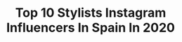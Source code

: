 ---
title: Top 10 Stylists Instagram Influencers In Spain In 2020
description: >-
  Find top stylists Instagram influencers in Spain in 2020. Most popular hashtags: #outfitoftheday #lookoftheday #outfits #ootdfashion.
platform: Instagram
profiles:
  - username: "andreadrueda"
    fullname: >-
      Andrea Rueda
    location: "Spain"
    followers: 78196
    engagement: 686
    commentsToLikes: 0.049156
    id: ck0w0dzumdps80i1911zijo99
    verified: false
    hashtags: "#lilycupcompact, #intimina, #looks, #esmaralinobylidl"
  - username: "carolinapshopper"
    fullname: >-
      Carolina De Souza
    location: "Spain"
    followers: 23659
    engagement: 539
    commentsToLikes: 0.492138
    id: ck6u71xgcizzc0j71c98cprdk
    verified: false
    hashtags: "#nllook, #animo, #streetstyle, #dior"
  - username: "formallyjes"
    fullname: >-
      Jes
    location: "Spain"
    followers: 74176
    engagement: 224
    commentsToLikes: 0.100965
    id: ck5bvtubnke4h0i11lwyrj781
    verified: false
    hashtags: "#selfshoot, #selfphotography, #blondehair, #beautytutorial"
  - username: "marvelousminaya"
    fullname: >-
      Omayra García
    location: "Spain"
    followers: 29843
    engagement: 207
    commentsToLikes: 0.355554
    id: ck55pdb9uabkb0i1185rru2jq
    verified: false
    hashtags: "#sunglasses, #zarawoman, #paseo, #unisex"
  - username: "mcristinastyling"
    fullname: >-
      cristina gomes
    location: "Spain"
    followers: 7633
    engagement: 581
    commentsToLikes: 0.306679
    id: ck5zxexvg7vu90i14wawi521w
    verified: false
    hashtags: "#aestheticphotos, #watchjewelry, #inspointerior, #sundayvibes"
  - username: "dianavergaraeizaguirre"
    fullname: >-
      Diana Vergara Eizaguirre 🇵🇪 ®
    location: "Spain"
    followers: 48024
    engagement: 175
    commentsToLikes: 0.128025
    id: ck15sf6hucpit0i19ftz6mhm4
    verified: false
    hashtags: "#yomequedoencasa, #cafeexpresso, #migraduaci, #mondayblues"
  - username: "escuestiondestilo"
    fullname: >-
      LUCIA. Escuestiondestilo
    location: "Spain"
    followers: 40031
    engagement: 148
    commentsToLikes: 0.074883
    id: ckaor5xjalust0i78u9epu0qb
    verified: false
    hashtags: "#vestidolargo, #ootdfashion, #moda, #desescalada"
  - username: "marianadiezmoliner"
    fullname: >-
      MARIANA
    location: "Spain"
    followers: 14170
    engagement: 1862
    commentsToLikes: 0.010358
    id: ckaor9u9amc890i78usaow9br
    verified: false
    hashtags: ""
  - username: "nataliaferviu"
    fullname: >-
      Natalia Ferviú
    location: "Spain"
    followers: 417318
    engagement: 112
    commentsToLikes: 0.032461
    id: ck1370tkf981x0i19wmve5bkf
    verified: true
    hashtags: "#villakunterbunt, #al, #regularizaci"
  - username: "casarella21"
    fullname: >-
      Casarella21
    location: "Spain"
    followers: 26442
    engagement: 353
    commentsToLikes: 0.119076
    id: ck5hososmq5pp0i11qv62rr4n
    verified: false
    hashtags: "#goodluck, #likeforlikes, #winners, #bhandy"
---